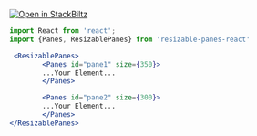 [![Open in StackBiltz](https://img.shields.io/badge/Open%20in-StackBiltz-blue?logo=StackBlitz)](https://stackblitz.com/edit/stackblitz-starters-s3rwrh?file=src%2FApp.tsx)



```jsx mdx:preview
import React from 'react';
import {Panes, ResizablePanes} from 'resizable-panes-react'

 <ResizablePanes>
        <Panes id="pane1" size={350}>
        ...Your Element...
        </Panes>

        <Panes id="pane2" size={300}>
        ...Your Element...
        </Panes>
</ResizablePanes>
```